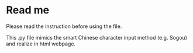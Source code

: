 # Read me

Please read the instruction before using the file.

This .py file mimics the smart Chinese character input method (e.g. Sogou) and realize in html webpage. 

